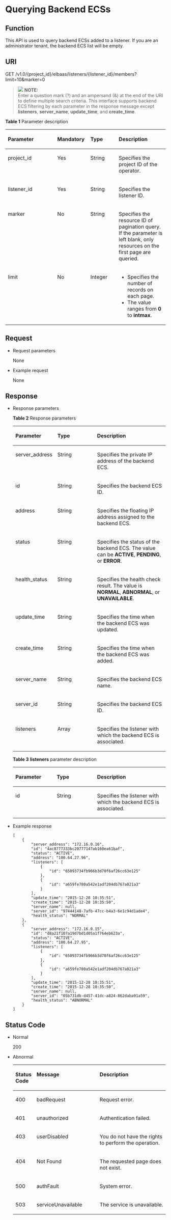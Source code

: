 # Querying Backend ECSs<a name="EN-US_TOPIC_0096561519"></a>

## Function<a name="en-us_topic_0020100172_section1286929"></a>

This API is used to query backend ECSs added to a listener. If you are an administrator tenant, the backend ECS list will be empty.

## URI<a name="en-us_topic_0020100172_section11582368"></a>

GET /v1.0/\{project\_id\}/elbaas/listeners/\{listener\_id\}/members?limit=10&marker=0

>![](/images/icon-note.gif) **NOTE:**   
>Enter a question mark \(?\) and an ampersand \(&\) at the end of the URI to define multiple search criteria. This interface supports backend ECS filtering by each parameter in the response message except  **listeners**,  **server\_name**,  **update\_time**, and  **create\_time**.  

**Table  1**  Parameter description

<a name="en-us_topic_0020100172_table53268321"></a>
<table><thead align="left"><tr id="en-us_topic_0020100172_row35093725"><th class="cellrowborder" valign="top" width="30.826917308269174%" id="mcps1.2.5.1.1"><p id="en-us_topic_0020100172_p24019444"><a name="en-us_topic_0020100172_p24019444"></a><a name="en-us_topic_0020100172_p24019444"></a>Parameter</p>
</th>
<th class="cellrowborder" valign="top" width="20.677932206779325%" id="mcps1.2.5.1.2"><p id="en-us_topic_0020100172_p66526832"><a name="en-us_topic_0020100172_p66526832"></a><a name="en-us_topic_0020100172_p66526832"></a><strong id="b842352706192244"><a name="b842352706192244"></a><a name="b842352706192244"></a>Mandatory</strong></p>
</th>
<th class="cellrowborder" valign="top" width="17.66823317668233%" id="mcps1.2.5.1.3"><p id="en-us_topic_0020100172_p56565956115952"><a name="en-us_topic_0020100172_p56565956115952"></a><a name="en-us_topic_0020100172_p56565956115952"></a><strong id="b842352706145623"><a name="b842352706145623"></a><a name="b842352706145623"></a>Type</strong></p>
</th>
<th class="cellrowborder" valign="top" width="30.826917308269174%" id="mcps1.2.5.1.4"><p id="p953301310198"><a name="p953301310198"></a><a name="p953301310198"></a>Description</p>
</th>
</tr>
</thead>
<tbody><tr id="en-us_topic_0020100172_row66859549115912"><td class="cellrowborder" valign="top" width="30.826917308269174%" headers="mcps1.2.5.1.1 "><p id="p283081461212"><a name="p283081461212"></a><a name="p283081461212"></a>project_id</p>
</td>
<td class="cellrowborder" valign="top" width="20.677932206779325%" headers="mcps1.2.5.1.2 "><p id="en-us_topic_0020100172_p35726093115917"><a name="en-us_topic_0020100172_p35726093115917"></a><a name="en-us_topic_0020100172_p35726093115917"></a>Yes</p>
</td>
<td class="cellrowborder" valign="top" width="17.66823317668233%" headers="mcps1.2.5.1.3 "><p id="en-us_topic_0020100172_p17221766115952"><a name="en-us_topic_0020100172_p17221766115952"></a><a name="en-us_topic_0020100172_p17221766115952"></a>String</p>
</td>
<td class="cellrowborder" valign="top" width="30.826917308269174%" headers="mcps1.2.5.1.4 "><p id="en-us_topic_0020100172_p8132410115917"><a name="en-us_topic_0020100172_p8132410115917"></a><a name="en-us_topic_0020100172_p8132410115917"></a>Specifies the project ID of the operator.</p>
</td>
</tr>
<tr id="en-us_topic_0020100172_row6499254"><td class="cellrowborder" valign="top" width="30.826917308269174%" headers="mcps1.2.5.1.1 "><p id="en-us_topic_0020100172_p56677584"><a name="en-us_topic_0020100172_p56677584"></a><a name="en-us_topic_0020100172_p56677584"></a>listener_id</p>
</td>
<td class="cellrowborder" valign="top" width="20.677932206779325%" headers="mcps1.2.5.1.2 "><p id="en-us_topic_0020100172_p27481582"><a name="en-us_topic_0020100172_p27481582"></a><a name="en-us_topic_0020100172_p27481582"></a>Yes</p>
</td>
<td class="cellrowborder" valign="top" width="17.66823317668233%" headers="mcps1.2.5.1.3 "><p id="en-us_topic_0020100172_p5310337115952"><a name="en-us_topic_0020100172_p5310337115952"></a><a name="en-us_topic_0020100172_p5310337115952"></a>String</p>
</td>
<td class="cellrowborder" valign="top" width="30.826917308269174%" headers="mcps1.2.5.1.4 "><p id="en-us_topic_0020100172_p11415673"><a name="en-us_topic_0020100172_p11415673"></a><a name="en-us_topic_0020100172_p11415673"></a>Specifies the listener ID.</p>
</td>
</tr>
<tr id="en-us_topic_0020100172_row27442201103218"><td class="cellrowborder" valign="top" width="30.826917308269174%" headers="mcps1.2.5.1.1 "><p id="en-us_topic_0020100172_p45404342103218"><a name="en-us_topic_0020100172_p45404342103218"></a><a name="en-us_topic_0020100172_p45404342103218"></a>marker</p>
</td>
<td class="cellrowborder" valign="top" width="20.677932206779325%" headers="mcps1.2.5.1.2 "><p id="en-us_topic_0020100172_p53873055103218"><a name="en-us_topic_0020100172_p53873055103218"></a><a name="en-us_topic_0020100172_p53873055103218"></a>No</p>
</td>
<td class="cellrowborder" valign="top" width="17.66823317668233%" headers="mcps1.2.5.1.3 "><p id="en-us_topic_0020100172_p1641296103218"><a name="en-us_topic_0020100172_p1641296103218"></a><a name="en-us_topic_0020100172_p1641296103218"></a>String</p>
</td>
<td class="cellrowborder" valign="top" width="30.826917308269174%" headers="mcps1.2.5.1.4 "><p id="en-us_topic_0020100172_p65836146103218"><a name="en-us_topic_0020100172_p65836146103218"></a><a name="en-us_topic_0020100172_p65836146103218"></a>Specifies the resource ID of pagination query. If the parameter is left blank, only resources on the first page are queried.</p>
</td>
</tr>
<tr id="en-us_topic_0020100172_row32875295103218"><td class="cellrowborder" valign="top" width="30.826917308269174%" headers="mcps1.2.5.1.1 "><p id="en-us_topic_0020100172_p11712914103218"><a name="en-us_topic_0020100172_p11712914103218"></a><a name="en-us_topic_0020100172_p11712914103218"></a>limit</p>
</td>
<td class="cellrowborder" valign="top" width="20.677932206779325%" headers="mcps1.2.5.1.2 "><p id="en-us_topic_0020100172_p9221988103218"><a name="en-us_topic_0020100172_p9221988103218"></a><a name="en-us_topic_0020100172_p9221988103218"></a>No</p>
</td>
<td class="cellrowborder" valign="top" width="17.66823317668233%" headers="mcps1.2.5.1.3 "><p id="en-us_topic_0020100172_p8783587103218"><a name="en-us_topic_0020100172_p8783587103218"></a><a name="en-us_topic_0020100172_p8783587103218"></a>Integer</p>
</td>
<td class="cellrowborder" valign="top" width="30.826917308269174%" headers="mcps1.2.5.1.4 "><a name="en-us_topic_0020100172_ul6229064492949"></a><a name="en-us_topic_0020100172_ul6229064492949"></a><ul id="en-us_topic_0020100172_ul6229064492949"><li>Specifies the number of records on each page.</li><li>The value ranges from <strong>0</strong> to <strong>intmax</strong>.</li></ul>
</td>
</tr>
</tbody>
</table>

## Request<a name="en-us_topic_0020100172_section37132456"></a>

-   Request parameters

    None


-   Example request

    None


## Response<a name="en-us_topic_0020100172_section65756648"></a>

-   Response parameters

    **Table  2**  Response parameters

    <a name="en-us_topic_0020100172_table59854931154845"></a>
    <table><thead align="left"><tr id="en-us_topic_0020100172_row31751075154845"><th class="cellrowborder" valign="top" width="27.060000000000002%" id="mcps1.2.4.1.1"><p id="en-us_topic_0020100172_p21700311154845"><a name="en-us_topic_0020100172_p21700311154845"></a><a name="en-us_topic_0020100172_p21700311154845"></a>Parameter</p>
    </th>
    <th class="cellrowborder" valign="top" width="26.13%" id="mcps1.2.4.1.2"><p id="en-us_topic_0020100172_p28750707194250"><a name="en-us_topic_0020100172_p28750707194250"></a><a name="en-us_topic_0020100172_p28750707194250"></a><strong id="b1176925095"><a name="b1176925095"></a><a name="b1176925095"></a>Type</strong></p>
    </th>
    <th class="cellrowborder" valign="top" width="46.81%" id="mcps1.2.4.1.3"><p id="en-us_topic_0020100172_p37843220154845"><a name="en-us_topic_0020100172_p37843220154845"></a><a name="en-us_topic_0020100172_p37843220154845"></a>Description</p>
    </th>
    </tr>
    </thead>
    <tbody><tr id="en-us_topic_0020100172_row45401965154845"><td class="cellrowborder" valign="top" width="27.060000000000002%" headers="mcps1.2.4.1.1 "><p id="en-us_topic_0020100172_p53680547154845"><a name="en-us_topic_0020100172_p53680547154845"></a><a name="en-us_topic_0020100172_p53680547154845"></a>server_address</p>
    </td>
    <td class="cellrowborder" valign="top" width="26.13%" headers="mcps1.2.4.1.2 "><p id="en-us_topic_0020100172_p57483260194250"><a name="en-us_topic_0020100172_p57483260194250"></a><a name="en-us_topic_0020100172_p57483260194250"></a>String</p>
    </td>
    <td class="cellrowborder" valign="top" width="46.81%" headers="mcps1.2.4.1.3 "><p id="en-us_topic_0020100172_p10751427154845"><a name="en-us_topic_0020100172_p10751427154845"></a><a name="en-us_topic_0020100172_p10751427154845"></a>Specifies the private IP address of the backend ECS.</p>
    </td>
    </tr>
    <tr id="en-us_topic_0020100172_row6821999115139"><td class="cellrowborder" valign="top" width="27.060000000000002%" headers="mcps1.2.4.1.1 "><p id="en-us_topic_0020100172_p15711051115139"><a name="en-us_topic_0020100172_p15711051115139"></a><a name="en-us_topic_0020100172_p15711051115139"></a>id</p>
    </td>
    <td class="cellrowborder" valign="top" width="26.13%" headers="mcps1.2.4.1.2 "><p id="en-us_topic_0020100172_p29365542194250"><a name="en-us_topic_0020100172_p29365542194250"></a><a name="en-us_topic_0020100172_p29365542194250"></a>String</p>
    </td>
    <td class="cellrowborder" valign="top" width="46.81%" headers="mcps1.2.4.1.3 "><p id="en-us_topic_0020100172_p993492115139"><a name="en-us_topic_0020100172_p993492115139"></a><a name="en-us_topic_0020100172_p993492115139"></a>Specifies the backend ECS ID.</p>
    </td>
    </tr>
    <tr id="en-us_topic_0020100172_row29653987154845"><td class="cellrowborder" valign="top" width="27.060000000000002%" headers="mcps1.2.4.1.1 "><p id="en-us_topic_0020100172_p53162743154845"><a name="en-us_topic_0020100172_p53162743154845"></a><a name="en-us_topic_0020100172_p53162743154845"></a>address</p>
    </td>
    <td class="cellrowborder" valign="top" width="26.13%" headers="mcps1.2.4.1.2 "><p id="en-us_topic_0020100172_p44555222194246"><a name="en-us_topic_0020100172_p44555222194246"></a><a name="en-us_topic_0020100172_p44555222194246"></a>String</p>
    </td>
    <td class="cellrowborder" valign="top" width="46.81%" headers="mcps1.2.4.1.3 "><p id="en-us_topic_0020100172_p35996266154845"><a name="en-us_topic_0020100172_p35996266154845"></a><a name="en-us_topic_0020100172_p35996266154845"></a>Specifies the floating IP address assigned to the backend ECS.</p>
    </td>
    </tr>
    <tr id="en-us_topic_0020100172_row55530939154845"><td class="cellrowborder" valign="top" width="27.060000000000002%" headers="mcps1.2.4.1.1 "><p id="en-us_topic_0020100172_p1712216154845"><a name="en-us_topic_0020100172_p1712216154845"></a><a name="en-us_topic_0020100172_p1712216154845"></a>status</p>
    </td>
    <td class="cellrowborder" valign="top" width="26.13%" headers="mcps1.2.4.1.2 "><p id="en-us_topic_0020100172_p52203199194246"><a name="en-us_topic_0020100172_p52203199194246"></a><a name="en-us_topic_0020100172_p52203199194246"></a>String</p>
    </td>
    <td class="cellrowborder" valign="top" width="46.81%" headers="mcps1.2.4.1.3 "><p id="en-us_topic_0020100172_p26673616154845"><a name="en-us_topic_0020100172_p26673616154845"></a><a name="en-us_topic_0020100172_p26673616154845"></a>Specifies the status of the backend ECS. The value can be <strong id="b84235270693852"><a name="b84235270693852"></a><a name="b84235270693852"></a>ACTIVE</strong>, <strong id="b84235270693858"><a name="b84235270693858"></a><a name="b84235270693858"></a>PENDING</strong>, or <strong id="b8423527069394"><a name="b8423527069394"></a><a name="b8423527069394"></a>ERROR</strong>.</p>
    </td>
    </tr>
    <tr id="en-us_topic_0020100172_row38735956154845"><td class="cellrowborder" valign="top" width="27.060000000000002%" headers="mcps1.2.4.1.1 "><p id="en-us_topic_0020100172_p50604756154845"><a name="en-us_topic_0020100172_p50604756154845"></a><a name="en-us_topic_0020100172_p50604756154845"></a>health_status</p>
    </td>
    <td class="cellrowborder" valign="top" width="26.13%" headers="mcps1.2.4.1.2 "><p id="en-us_topic_0020100172_p600688194246"><a name="en-us_topic_0020100172_p600688194246"></a><a name="en-us_topic_0020100172_p600688194246"></a>String</p>
    </td>
    <td class="cellrowborder" valign="top" width="46.81%" headers="mcps1.2.4.1.3 "><p id="en-us_topic_0020100172_p2648081293020"><a name="en-us_topic_0020100172_p2648081293020"></a><a name="en-us_topic_0020100172_p2648081293020"></a>Specifies the health check result. The value is <strong id="b214126053694413"><a name="b214126053694413"></a><a name="b214126053694413"></a>NORMAL</strong>, <strong id="b106173586394413"><a name="b106173586394413"></a><a name="b106173586394413"></a>ABNORMAL</strong>, or <strong id="b123077646394413"><a name="b123077646394413"></a><a name="b123077646394413"></a>UNAVAILABLE</strong>.</p>
    </td>
    </tr>
    <tr id="en-us_topic_0020100172_row66347965203540"><td class="cellrowborder" valign="top" width="27.060000000000002%" headers="mcps1.2.4.1.1 "><p id="en-us_topic_0020100172_p20402829203550"><a name="en-us_topic_0020100172_p20402829203550"></a><a name="en-us_topic_0020100172_p20402829203550"></a>update_time</p>
    </td>
    <td class="cellrowborder" valign="top" width="26.13%" headers="mcps1.2.4.1.2 "><p id="en-us_topic_0020100172_p42016429203550"><a name="en-us_topic_0020100172_p42016429203550"></a><a name="en-us_topic_0020100172_p42016429203550"></a>String</p>
    </td>
    <td class="cellrowborder" valign="top" width="46.81%" headers="mcps1.2.4.1.3 "><p id="en-us_topic_0020100172_p47887598203550"><a name="en-us_topic_0020100172_p47887598203550"></a><a name="en-us_topic_0020100172_p47887598203550"></a>Specifies the time when the backend ECS was updated.</p>
    </td>
    </tr>
    <tr id="en-us_topic_0020100172_row34776893203546"><td class="cellrowborder" valign="top" width="27.060000000000002%" headers="mcps1.2.4.1.1 "><p id="en-us_topic_0020100172_p13450039203550"><a name="en-us_topic_0020100172_p13450039203550"></a><a name="en-us_topic_0020100172_p13450039203550"></a>create_time</p>
    </td>
    <td class="cellrowborder" valign="top" width="26.13%" headers="mcps1.2.4.1.2 "><p id="en-us_topic_0020100172_p15711360203550"><a name="en-us_topic_0020100172_p15711360203550"></a><a name="en-us_topic_0020100172_p15711360203550"></a>String</p>
    </td>
    <td class="cellrowborder" valign="top" width="46.81%" headers="mcps1.2.4.1.3 "><p id="en-us_topic_0020100172_p64660646203550"><a name="en-us_topic_0020100172_p64660646203550"></a><a name="en-us_topic_0020100172_p64660646203550"></a>Specifies the time when the backend ECS was added.</p>
    </td>
    </tr>
    <tr id="en-us_topic_0020100172_row34036378115335"><td class="cellrowborder" valign="top" width="27.060000000000002%" headers="mcps1.2.4.1.1 "><p id="en-us_topic_0020100172_p5483265115335"><a name="en-us_topic_0020100172_p5483265115335"></a><a name="en-us_topic_0020100172_p5483265115335"></a>server_name</p>
    </td>
    <td class="cellrowborder" valign="top" width="26.13%" headers="mcps1.2.4.1.2 "><p id="en-us_topic_0020100172_p48655762194246"><a name="en-us_topic_0020100172_p48655762194246"></a><a name="en-us_topic_0020100172_p48655762194246"></a>String</p>
    </td>
    <td class="cellrowborder" valign="top" width="46.81%" headers="mcps1.2.4.1.3 "><p id="en-us_topic_0020100172_p5350778115335"><a name="en-us_topic_0020100172_p5350778115335"></a><a name="en-us_topic_0020100172_p5350778115335"></a>Specifies the backend ECS name.</p>
    </td>
    </tr>
    <tr id="en-us_topic_0020100172_row440105211565"><td class="cellrowborder" valign="top" width="27.060000000000002%" headers="mcps1.2.4.1.1 "><p id="en-us_topic_0020100172_p2094092611565"><a name="en-us_topic_0020100172_p2094092611565"></a><a name="en-us_topic_0020100172_p2094092611565"></a>server_id</p>
    </td>
    <td class="cellrowborder" valign="top" width="26.13%" headers="mcps1.2.4.1.2 "><p id="en-us_topic_0020100172_p48802636194246"><a name="en-us_topic_0020100172_p48802636194246"></a><a name="en-us_topic_0020100172_p48802636194246"></a>String</p>
    </td>
    <td class="cellrowborder" valign="top" width="46.81%" headers="mcps1.2.4.1.3 "><p id="en-us_topic_0020100172_p2157304311565"><a name="en-us_topic_0020100172_p2157304311565"></a><a name="en-us_topic_0020100172_p2157304311565"></a>Specifies the backend ECS ID.</p>
    </td>
    </tr>
    <tr id="en-us_topic_0020100172_row26882141194356"><td class="cellrowborder" valign="top" width="27.060000000000002%" headers="mcps1.2.4.1.1 "><p id="en-us_topic_0020100172_p50308927194359"><a name="en-us_topic_0020100172_p50308927194359"></a><a name="en-us_topic_0020100172_p50308927194359"></a>listeners</p>
    </td>
    <td class="cellrowborder" valign="top" width="26.13%" headers="mcps1.2.4.1.2 "><p id="en-us_topic_0020100172_p60699463194246"><a name="en-us_topic_0020100172_p60699463194246"></a><a name="en-us_topic_0020100172_p60699463194246"></a>Array</p>
    </td>
    <td class="cellrowborder" valign="top" width="46.81%" headers="mcps1.2.4.1.3 "><p id="en-us_topic_0020100172_p35481726194359"><a name="en-us_topic_0020100172_p35481726194359"></a><a name="en-us_topic_0020100172_p35481726194359"></a>Specifies the listener with which the backend ECS is associated.</p>
    </td>
    </tr>
    </tbody>
    </table>

    **Table  3** **listeners**  parameter description

    <a name="en-us_topic_0020100172_table37021658101455"></a>
    <table><thead align="left"><tr id="en-us_topic_0020100172_row65818642101455"><th class="cellrowborder" valign="top" width="27.01%" id="mcps1.2.4.1.1"><p id="en-us_topic_0020100172_p29709814101455"><a name="en-us_topic_0020100172_p29709814101455"></a><a name="en-us_topic_0020100172_p29709814101455"></a>Parameter</p>
    </th>
    <th class="cellrowborder" valign="top" width="26.43%" id="mcps1.2.4.1.2"><p id="en-us_topic_0020100172_p41951891101455"><a name="en-us_topic_0020100172_p41951891101455"></a><a name="en-us_topic_0020100172_p41951891101455"></a><strong id="b1374129164"><a name="b1374129164"></a><a name="b1374129164"></a>Type</strong></p>
    </th>
    <th class="cellrowborder" valign="top" width="46.56%" id="mcps1.2.4.1.3"><p id="en-us_topic_0020100172_p42659996101455"><a name="en-us_topic_0020100172_p42659996101455"></a><a name="en-us_topic_0020100172_p42659996101455"></a>Description</p>
    </th>
    </tr>
    </thead>
    <tbody><tr id="en-us_topic_0020100172_row32907650101455"><td class="cellrowborder" valign="top" width="27.01%" headers="mcps1.2.4.1.1 "><p id="en-us_topic_0020100172_p48273964101455"><a name="en-us_topic_0020100172_p48273964101455"></a><a name="en-us_topic_0020100172_p48273964101455"></a>id</p>
    </td>
    <td class="cellrowborder" valign="top" width="26.43%" headers="mcps1.2.4.1.2 "><p id="en-us_topic_0020100172_p38750446101455"><a name="en-us_topic_0020100172_p38750446101455"></a><a name="en-us_topic_0020100172_p38750446101455"></a>String</p>
    </td>
    <td class="cellrowborder" valign="top" width="46.56%" headers="mcps1.2.4.1.3 "><p id="en-us_topic_0020100172_p51778389101455"><a name="en-us_topic_0020100172_p51778389101455"></a><a name="en-us_topic_0020100172_p51778389101455"></a>Specifies the listener with which the backend ECS is associated.</p>
    </td>
    </tr>
    </tbody>
    </table>


-   Example response

    ```
    [
        {
            "server_address": "172.16.0.16",
            "id": "4ac8777333bc20777147ab160ea61baf",
            "status": "ACTIVE",
            "address": "100.64.27.96",
            "listeners": [
                {
                    "id": "65093734fb966b3d70f6af26cc63e125"
                },
                {
                    "id": "a659fe780a542e1adf204db767a021a3"
                }
            ],
            "update_time": "2015-12-28 10:35:51",
            "create_time": "2015-12-28 10:35:50",
            "server_name": null,
            "server_id": "97444148-7afb-47cc-b4a3-6e1c94d1ade4",
            "health_status": "NORMAL"
        },
        {
            "server_address": "172.16.0.15",
            "id": "d8a21f107a19d7bd1d05a1f764eb623a",
            "status": "ACTIVE",
            "address": "100.64.27.95",
            "listeners": [
                {
                    "id": "65093734fb966b3d70f6af26cc63e125"
                },
                {
                    "id": "a659fe780a542e1adf204db767a021a3"
                }
            ],
            "update_time": "2015-12-28 10:35:51",
            "create_time": "2015-12-28 10:35:50",
            "server_name": null,
            "server_id": "05b731db-d457-41dc-a824-862daba91a59",
            "health_status": "ABNORMAL"
        }
    ]
    ```


## Status Code<a name="en-us_topic_0020100172_section54938922"></a>

-   Normal

    200

-   Abnormal

    <a name="en-us_topic_0020100172_table50037276151614"></a>
    <table><thead align="left"><tr id="en-us_topic_0020100172_row49170996151614"><th class="cellrowborder" valign="top" width="11.86%" id="mcps1.1.4.1.1"><p id="en-us_topic_0020100172_p23427717151614"><a name="en-us_topic_0020100172_p23427717151614"></a><a name="en-us_topic_0020100172_p23427717151614"></a>Status Code</p>
    </th>
    <th class="cellrowborder" valign="top" width="41.9%" id="mcps1.1.4.1.2"><p id="p294494192017"><a name="p294494192017"></a><a name="p294494192017"></a>Message</p>
    </th>
    <th class="cellrowborder" valign="top" width="46.239999999999995%" id="mcps1.1.4.1.3"><p id="en-us_topic_0020100172_p18596956151614"><a name="en-us_topic_0020100172_p18596956151614"></a><a name="en-us_topic_0020100172_p18596956151614"></a>Description</p>
    </th>
    </tr>
    </thead>
    <tbody><tr id="en-us_topic_0020100172_row29958430151614"><td class="cellrowborder" valign="top" width="11.86%" headers="mcps1.1.4.1.1 "><p id="en-us_topic_0020100172_p10713781151614"><a name="en-us_topic_0020100172_p10713781151614"></a><a name="en-us_topic_0020100172_p10713781151614"></a>400</p>
    </td>
    <td class="cellrowborder" valign="top" width="41.9%" headers="mcps1.1.4.1.2 "><p id="p783315102020"><a name="p783315102020"></a><a name="p783315102020"></a>badRequest</p>
    </td>
    <td class="cellrowborder" valign="top" width="46.239999999999995%" headers="mcps1.1.4.1.3 "><p id="en-us_topic_0020100172_p62509961151614"><a name="en-us_topic_0020100172_p62509961151614"></a><a name="en-us_topic_0020100172_p62509961151614"></a>Request error.</p>
    </td>
    </tr>
    <tr id="en-us_topic_0020100172_row25718741151614"><td class="cellrowborder" valign="top" width="11.86%" headers="mcps1.1.4.1.1 "><p id="en-us_topic_0020100172_p2843278151614"><a name="en-us_topic_0020100172_p2843278151614"></a><a name="en-us_topic_0020100172_p2843278151614"></a>401</p>
    </td>
    <td class="cellrowborder" valign="top" width="41.9%" headers="mcps1.1.4.1.2 "><p id="p11833125118203"><a name="p11833125118203"></a><a name="p11833125118203"></a>unauthorized</p>
    </td>
    <td class="cellrowborder" valign="top" width="46.239999999999995%" headers="mcps1.1.4.1.3 "><p id="en-us_topic_0020100172_p28979000151614"><a name="en-us_topic_0020100172_p28979000151614"></a><a name="en-us_topic_0020100172_p28979000151614"></a>Authentication failed.</p>
    </td>
    </tr>
    <tr id="en-us_topic_0020100172_row59484415151614"><td class="cellrowborder" valign="top" width="11.86%" headers="mcps1.1.4.1.1 "><p id="en-us_topic_0020100172_p53508309151614"><a name="en-us_topic_0020100172_p53508309151614"></a><a name="en-us_topic_0020100172_p53508309151614"></a>403</p>
    </td>
    <td class="cellrowborder" valign="top" width="41.9%" headers="mcps1.1.4.1.2 "><p id="p6833155112200"><a name="p6833155112200"></a><a name="p6833155112200"></a>userDisabled</p>
    </td>
    <td class="cellrowborder" valign="top" width="46.239999999999995%" headers="mcps1.1.4.1.3 "><p id="en-us_topic_0020100172_p39205743151614"><a name="en-us_topic_0020100172_p39205743151614"></a><a name="en-us_topic_0020100172_p39205743151614"></a>You do not have the rights to perform the operation.</p>
    </td>
    </tr>
    <tr id="en-us_topic_0020100172_row17307369151614"><td class="cellrowborder" valign="top" width="11.86%" headers="mcps1.1.4.1.1 "><p id="en-us_topic_0020100172_p59719653151614"><a name="en-us_topic_0020100172_p59719653151614"></a><a name="en-us_topic_0020100172_p59719653151614"></a>404</p>
    </td>
    <td class="cellrowborder" valign="top" width="41.9%" headers="mcps1.1.4.1.2 "><p id="p88331151192011"><a name="p88331151192011"></a><a name="p88331151192011"></a>Not Found</p>
    </td>
    <td class="cellrowborder" valign="top" width="46.239999999999995%" headers="mcps1.1.4.1.3 "><p id="en-us_topic_0020100172_p5453721151614"><a name="en-us_topic_0020100172_p5453721151614"></a><a name="en-us_topic_0020100172_p5453721151614"></a>The requested page does not exist.</p>
    </td>
    </tr>
    <tr id="en-us_topic_0020100172_row49083496151614"><td class="cellrowborder" valign="top" width="11.86%" headers="mcps1.1.4.1.1 "><p id="en-us_topic_0020100172_p16340260151614"><a name="en-us_topic_0020100172_p16340260151614"></a><a name="en-us_topic_0020100172_p16340260151614"></a>500</p>
    </td>
    <td class="cellrowborder" valign="top" width="41.9%" headers="mcps1.1.4.1.2 "><p id="p15833175119202"><a name="p15833175119202"></a><a name="p15833175119202"></a>authFault</p>
    </td>
    <td class="cellrowborder" valign="top" width="46.239999999999995%" headers="mcps1.1.4.1.3 "><p id="en-us_topic_0020100172_p48492717151614"><a name="en-us_topic_0020100172_p48492717151614"></a><a name="en-us_topic_0020100172_p48492717151614"></a>System error.</p>
    </td>
    </tr>
    <tr id="en-us_topic_0020100172_row33781274151614"><td class="cellrowborder" valign="top" width="11.86%" headers="mcps1.1.4.1.1 "><p id="en-us_topic_0020100172_p51928640151614"><a name="en-us_topic_0020100172_p51928640151614"></a><a name="en-us_topic_0020100172_p51928640151614"></a>503</p>
    </td>
    <td class="cellrowborder" valign="top" width="41.9%" headers="mcps1.1.4.1.2 "><p id="p383425152015"><a name="p383425152015"></a><a name="p383425152015"></a>serviceUnavailable</p>
    </td>
    <td class="cellrowborder" valign="top" width="46.239999999999995%" headers="mcps1.1.4.1.3 "><p id="en-us_topic_0020100172_p45470311151614"><a name="en-us_topic_0020100172_p45470311151614"></a><a name="en-us_topic_0020100172_p45470311151614"></a>The service is unavailable.</p>
    </td>
    </tr>
    </tbody>
    </table>


